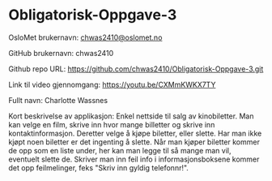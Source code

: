 # Obligatorisk-Oppgave-3

OsloMet brukernavn: chwas2410@oslomet.no

GitHub brukernavn: chwas2410

Github repo URL: https://github.com/chwas2410/Obligatorisk-Oppgave-3.git

Link til video gjennomgang: https://youtu.be/CXMmKWKX7TY

Fullt navn: Charlotte Wassnes

Kort beskrivelse av applikasjon: Enkel nettside til salg av kinobiletter. Man kan velge en film, skrive inn hvor mange billetter og skrive inn kontaktinformasjon. Deretter velge å kjøpe biletter, eller slette. Har man ikke kjøpt noen biletter er det ingenting å slette. Når man kjøper biletter kommer de opp som en liste under, her kan man legge til så mange man vil, eventuelt slette de. Skriver man inn feil info i informasjonsboksene kommer det opp feilmelinger, feks "Skriv inn gyldig telefonnr!".